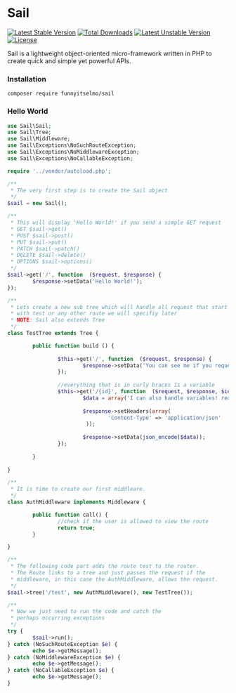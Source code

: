 # Sail

[![Latest Stable Version](https://poser.pugx.org/funnyitselmo/sail/v/stable)](https://packagist.org/packages/funnyitselmo/sail) [![Total Downloads](https://poser.pugx.org/funnyitselmo/sail/downloads)](https://packagist.org/packages/funnyitselmo/sail) [![Latest Unstable Version](https://poser.pugx.org/funnyitselmo/sail/v/unstable)](https://packagist.org/packages/funnyitselmo/sail) [![License](https://poser.pugx.org/funnyitselmo/sail/license)](https://packagist.org/packages/funnyitselmo/sail)

Sail is a lightweight object-oriented micro-framework written in PHP to create quick and simple yet powerful APIs.
### Installation
```
composer require funnyitselmo/sail
```
### Hello World
```PHP
use Sail\Sail;
use Sail\Tree;
use Sail\Middleware;
use Sail\Exceptions\NoSuchRouteException;
use Sail\Exceptions\NoMiddlewareException;
use Sail\Exceptions\NoCallableException;

require '../vendor/autoload.php';

/**
 * The very first step is to create the Sail object
 */
$sail = new Sail();

/**
 * This will display 'Hello World!' if you send a simple GET request
 * GET $sail->get()
 * POST $sail->post()
 * PUT $sail->put()
 * PATCH $sail->patch()
 * DELETE $sail->delete()
 * OPTIONS $sail->options()
 */
$sail->get('/', function  ($request, $response) {
        $response->setData('Hello World!');
});

/**
 * Lets create a new sub tree which will handle all request that start
 * with test or any other route we will specifiy later
 * NOTE: Sail also extends Tree
 */
class TestTree extends Tree {

        public function build () {
        
                $this->get('/', function  ($request, $response) {
                        $response->setData('You can see me if you request /test');
                });
                
                //everything that is in curly braces is a variable
                $this->get('/{id}', function  ($request, $response, $id) {
                        $data = array('I can also handle variables! request /test/42', '{id} is ' . $id);
                    
                        $response->setHeaders(array(
                                'Content-Type' => 'application/json'
                         ));
                    
                        $response->setData(json_encode($data));
                });
                
        }
        
}

/**
 * It is time to create our first middleare.
 */
class AuthMiddleware implements Middleware {

        public function call() {
                //check if the user is allowed to view the route
                return true;
        }

}

/**
 * The following code part adds the route test to the router.
 * The Route links to a tree and just passes the request if the
 * middleware, in this case the AuthMiddleware, allows the request.
 */
$sail->tree('/test', new AuthMiddleware(), new TestTree());

/**
 * Now we just need to run the code and catch the 
 * perhaps occurring exceptions
 */
try {
        $sail->run();
} catch (NoSuchRouteException $e) {
        echo $e->getMessage();
} catch (NoMiddlewareException $e) {
        echo $e->getMessage();
} catch (NoCallableException $e) {
        echo $e->getMessage();
}
```
